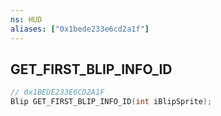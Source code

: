 ```yaml
---
ns: HUD
aliases: ["0x1bede233e6cd2a1f"]
---
```

## GET_FIRST_BLIP_INFO_ID

```c
// 0x1BEDE233E6CD2A1F
Blip GET_FIRST_BLIP_INFO_ID(int iBlipSprite);
```
